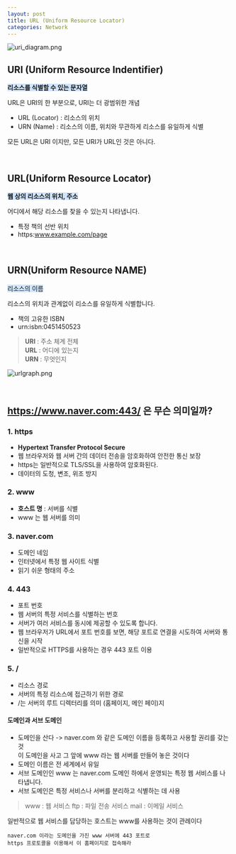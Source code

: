 ```yaml
---
layout: post
title: URL (Uniform Resource Locator)
categories: Network
---
```


![uri_diagram.png](https://github.com/user-attachments/assets/80ffb354-5059-4ac1-a922-1f55fc29d933)


## URI (Uniform Resource Indentifier)
<span style='background-color:#D0E4FC'>**리소스를 식별할 수 있는 문자열**</span>  

URL은 URI의 한 부분으로, URI는 더 광범위한 개념
- URL (Locator) : 리소스의 위치 
- URN (Name) : 리소스의 이름, 위치와 무관하게 리소스를 유일하게 식별
  
  
모든 URL은 URI 이지만, 모든 URI가 URL인 것은 아니다.





<br>






## URL(Uniform Resource Locator)
<span style='background-color:#D0E4FC'>**웹 상의 리소스의 위치, 주소**</span>  

어디에서 해당 리소스를 찾을 수 있는지 나타냅니다.  

- 특정 책의 선반 위치
- https:www.example.com/page




<br>



## URN(Uniform Resource NAME)
<span style='background-color:#D0E4FC'>리소스의 이름</span>  

리소스의 위치과 관계없이 리소스를 유일하게 식별합니다.

- 책의 고유한 ISBN 
- urn:isbn:0451450523
  
  

> **URI** : 주소 체계 전체  
> **URL** : 어디에 있는지  
> **URN** : 무엇인지




![urlgraph.png](https://github.com/user-attachments/assets/72e092d7-f897-4ea8-bb2b-fc0a851421ba)



<br>



## https://www.naver.com:443/ 은 무슨 의미일까?

### 1. https
- **Hypertext Transfer Protocol Secure**
- 웹 브라우저와 웹 서버 간의 데이터 전송을 암호화하여 안전한 통신 보장
- https는 일반적으로 TLS/SSL을 사용하여 암호화된다. 
- 데이터의 도청, 변조, 위조 방지  
  
### 2. www
- **호스트 명** : 서버를 식별
- www 는 웹 서버를 의미

### 3. naver.com
- 도메인 네임
- 인터넷에서 특정 웹 사이트 식별
- 읽기 쉬운 형태의 주소

### 4. 443
- 포트 번호
- 웹 서버의 특정 서비스를 식별하는 번호
- 서버가 여러 서비스를 동시에 제공할 수 있도록 합니다. 
- 웹 브라우저가 URL에서 포트 번호를 보면, 해당 포트로 연결을 시도하여 서버와 통신을 시작
- 일반적으로 HTTPS를 사용하는 경우 443 포트 이용


### 5. /
- 리소스 경로
- 서버의 특정 리소스에 접근하기 위한 경로
- /는 서버의 루트 디렉터리를 의미 (홈페이지, 메인 페이)지


#### 도메인과 서브 도메인
- 도메인을 산다 -> naver.com 와 같은 도메인 이름을 등록하고 사용할 권리를 갖는 것  
이 도메인을 사고 그 앞에 www 라는 웹 서버를 만들어 놓은 것이다
- 도메인 이름은 전 세계에서 유일
- 서브 도메인인 www 는 naver.com 도메인 하에서 운영되는 특정 웹 서비스를 나타냅니다.
- 서브 도메인은 특정 서비스나 서버를 분리하고 식별하는 데 사용
  
> www : 웹 서비스
> ftp : 파일 전송 서비스
> mail : 이메일 서비스
  

일반적으로 웹 서비스를 담당하는 호스트는 www를 사용하는 것이 관례이다


    
    naver.com 이라는 도메인을 가진 www 서버에 443 포트로
    https 프로토콜을 이용해서 이 홈페이지로 접속해라